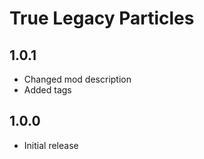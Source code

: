 # True Legacy Particles

## 1.0.1
- Changed mod description
- Added tags

## 1.0.0
- Initial release
